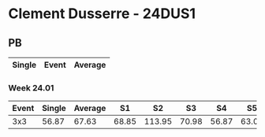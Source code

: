 # Clement Dusserre - 24DUS1

## PB
|Single|Event|Average|
|----|----|----|
### Week 24.01
|Event|Single|Average|S1|S2|S3|S4|S5|
|-----|-------|------|--|--|--|--|--|
|3x3|56.87|67.63|68.85|113.95|70.98|56.87|63.07|
